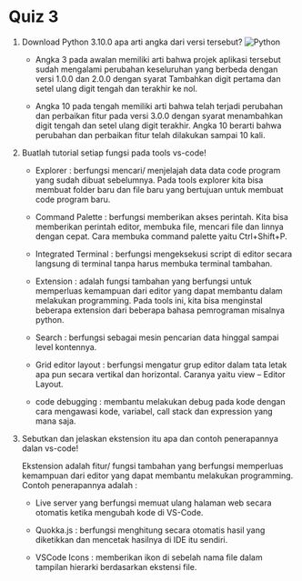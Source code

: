# Quiz 3

1. Download Python 3.10.0 apa arti angka dari versi tersebut?
    ![Python](https://user-images.githubusercontent.com/92990909/138659751-977a4357-95e4-46b9-9a14-79ba314a446e.jpg)

    - Angka 3 pada awalan memiliki arti bahwa projek aplikasi tersebut sudah mengalami perubahan keseluruhan yang berbeda dengan versi 1.0.0 dan 2.0.0 dengan syarat Tambahkan 
    digit pertama dan setel ulang digit tengah dan terakhir ke nol.

    - Angka 10 pada tengah memiliki arti bahwa telah terjadi perubahan dan perbaikan fitur pada versi 3.0.0 dengan syarat menambahkan digit tengah dan setel ulang digit terakhir. 
    Angka 10 berarti bahwa perubahan dan perbaikan fitur telah dilakukan sampai 10 kali.

2. Buatlah tutorial setiap fungsi pada tools vs-code!

    - Explorer : berfungsi mencari/ menjelajah data data code program yang sudah dibuat sebelumnya. Pada tools explorer kita bisa membuat folder baru dan file baru yang bertujuan
    untuk membuat code program baru.

    - Command Palette : berfungsi memberikan akses perintah. Kita bisa memberikan perintah editor, membuka file, mencari file dan linnya dengan cepat. Cara membuka command 
    palette yaitu Ctrl+Shift+P.

    - Integrated Terminal : berfungsi mengeksekusi script di editor secara langsung di terminal tanpa harus membuka terminal tambahan.

    - Extension : adalah fungsi tambahan yang berfungsi untuk memperluas kemampuan dari editor yang dapat membantu dalam melakukan programming. Pada tools ini, kita bisa 
    menginstal beberapa extension dari beberapa bahasa pemrograman misalnya python.

    - Search : berfungsi sebagai mesin pencarian data hinggal sampai level kontennya.

    - Grid editor layout : berfungsi mengatur grup editor dalam tata letak apa pun secara vertikal dan horizontal. Caranya yaitu view – Editor Layout.

    - code debugging : membantu melakukan debug pada kode dengan cara mengawasi kode, variabel, call stack dan expression yang mana saja.

3. Sebutkan dan jelaskan ekstension itu apa dan contoh penerapannya dalan vs-code!

   Ekstension adalah fitur/ fungsi tambahan yang berfungsi memperluas kemampuan dari editor yang dapat membantu melakukan programming. Contoh penerapannya adalah :

    - Live server yang berfungsi memuat ulang halaman web secara otomatis ketika mengubah kode di VS-Code.

    - Quokka.js : berfungsi menghitung secara otomatis hasil yang diketikkan dan mencetak hasilnya di IDE itu sendiri.

    - VSCode Icons : memberikan ikon di sebelah nama file dalam tampilan hierarki berdasarkan ekstensi file.
